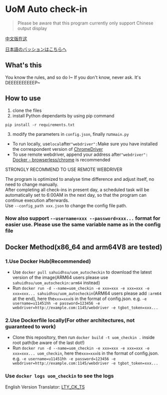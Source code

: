 # UoM Auto check-in
> Please be aware that this program currently only support Chinese output display

[中文版在这](README.md)

[日本語のバッションはこちらへ](README_jp.md)

## What's this
You know the rules, and so do I~ If you don't know, never ask. It's DEEEEEEEEEEP~

## How to use
1. clone the files
2. install Python dependants by using pip command

```pip install -r requirements.txt```

3. modify the parameters in ```config.json```, finally run```main.py```
* To run locally, use```local```after```"webdriver":```Make sure you have installed the correspondent version of [ChromeDriver](https://chromedriver.chromium.org/downloads)
* To use remote webdriver, append your address after```"webdriver":```
[Docker - browserless/chrome](https://registry.hub.docker.com/r/browserless/chrome) is recommended

STRONGLY RECOMMEND TO USE REMOTE WEBDRIVER

The program is optimized to analyse time difference and adjust itself, no need to change manually.\
After completing all check-ins in present day, a scheduled task will be automatically set to 6:00AM in the next day, so 
that the program can continue execution afterwards.\
Use `--config_path xxx.json` to change the config file path.
### Now also support `--username=xxx --password=xxx...` format for easier use. Please use the same variable name as in the config file

## Docker Method(x86_64 and arm64V8 are tested)
### 1.Use Docker Hub(Recommended)
* Use `docker pull sahuidhsu/uom_autocheckin` to download the latest version of the image(ARM64 users please use `sahuidhsu/uom_autocheckin:arm64` instead)
* Run `docker run -d --name=uom_checkin -e xxx=xxx -e xxx=xxx -e xxx=xxx... sahuidhsu/uom_autocheckin`(ARM64 users please add `:arm64` at the end), here the`xxx=xxx`is
in the format of config.json. e.g. `-e username=u11451hh -e password=123456 -e webdriver=http://example.com:1145/webdriver -e tgbot_token=xxx...`


### 2.Use Dockerfile locally(For other architectures, not guaranteed to work)
* Clone this repository, then run `docker build -t uom_checkin .` inside root path(be aware of the last dot!)
* Run `docker run -d --name=uom_checkin -e xxx=xxx -e xxx=xxx -e xxx=xxx... uom_checkin`, here the`xxx=xxx`is
in the format of config.json. e.g. `-e username=u11451hh -e password=123456 -e webdriver=http://example.com:1145/webdriver -e tgbot_token=xxx...`


### Use `docker logs uom_checkin` to see the logs

English Version Translator: [LTY_CK_TS](https://github.com/sahuidhsu)